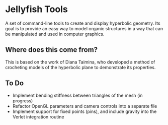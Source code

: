 Jellyfish Tools
===============

A set of command-line tools to create and display hyperbolic geometry. Its goal is to provide an easy way to model organic structures in a way that can be manipulated and used in computer graphics. 

Where does this come from?
-------------------------

This is based on the work of Diana Taimina, who developed a method of crocheting models of the hyperbolic plane to demonstrate its properties.  


To Do
-----
+ Implement bending stiffness between triangles of the mesh (in progress)
+ Refactor OpenGL parameters and camera controls into a separate file
+ Implement support for fixed points (pins), and include gravity into the Verlet integration routine

